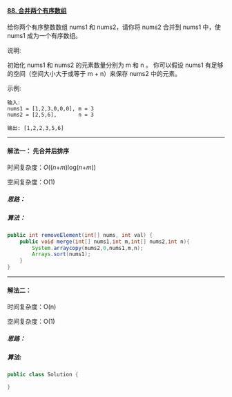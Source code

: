 #### [88. 合并两个有序数组](https://leetcode-cn.com/problems/merge-sorted-array/)

给你两个有序整数数组 nums1 和 nums2，请你将 nums2 合并到 nums1 中，使 nums1 成为一个有序数组。

说明:

初始化 nums1 和 nums2 的元素数量分别为 m 和 n 。
你可以假设 nums1 有足够的空间（空间大小大于或等于 m + n）来保存 nums2 中的元素。


示例:

```
输入:
nums1 = [1,2,3,0,0,0], m = 3
nums2 = [2,5,6],       n = 3

输出: [1,2,2,3,5,6]
```

---

#### 解法一： 先合并后排序

时间复杂度：*O*((*n*+*m*)log(*n*+*m*))

空间复杂度：O(1)

##### 思路：

##### 算法：

```Java
public int removeElement(int[] nums, int val) {
	public void merge(int[] nums1,int m,int[] nums2,int n){
        System.arraycopy(nums2,0,nums1,m,n);
        Arrays.sort(nums1);
    }
}
```

---

#### 解法二：

时间复杂度：O(n)

空间复杂度：O(1)

##### 思路：

##### 算法:



```Java
public class Solution {
  
}    
```



